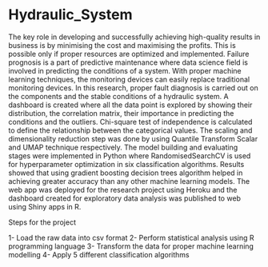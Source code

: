 # Hydraulic_System
The key role in developing and successfully achieving high-quality results in business is by minimising the cost and maximising the profits. This is possible only if proper resources are optimized and implemented. Failure prognosis is a part of predictive maintenance where data science field is involved in predicting the conditions of a system. With proper machine learning techniques, the monitoring devices can easily replace traditional monitoring devices. In this research, proper fault diagnosis is carried out on the components and the stable conditions of a hydraulic system. A dashboard is created where all the data point is explored by showing their distribution, the correlation matrix, their importance in predicting the conditions and the outliers.  Chi-square test of independence is calculated to define the relationship between the categorical values. The scaling and dimensionality reduction step was done by using Quantile Transform Scalar and UMAP technique respectively. The model building and evaluating stages were implemented in Python where RandomisedSearchCV is used for hyperparameter optimization in six classification algorithms. Results showed that using gradient boosting decision trees algorithm helped in achieving greater accuracy than any other machine learning models. The web app was deployed for the research project using Heroku and the dashboard created for exploratory data analysis was published to web using Shiny apps in R.


Steps for the project 

1- Load the raw data into csv format 
2- Perform statistical analysis using R programming language
3- Transform the data for proper machine learning modelling
4- Apply 5 different classification algorithms
